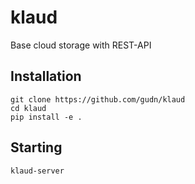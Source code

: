 # klaud

Base cloud storage with REST-API

## Installation

```
git clone https://github.com/gudn/klaud
cd klaud
pip install -e .
```

## Starting

```
klaud-server
```
